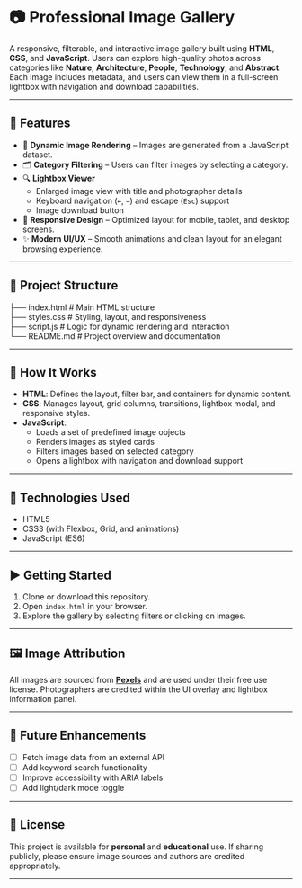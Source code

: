 # 📷 Professional Image Gallery

A responsive, filterable, and interactive image gallery built using **HTML**, **CSS**, and **JavaScript**. Users can explore high-quality photos across categories like **Nature**, **Architecture**, **People**, **Technology**, and **Abstract**. Each image includes metadata, and users can view them in a full-screen lightbox with navigation and download capabilities.

---

## 🚀 Features

- 📸 **Dynamic Image Rendering** – Images are generated from a JavaScript dataset.
- 🗂️ **Category Filtering** – Users can filter images by selecting a category.
- 🔍 **Lightbox Viewer**  
  - Enlarged image view with title and photographer details  
  - Keyboard navigation (`←`, `→`) and escape (`Esc`) support  
  - Image download button
- 📱 **Responsive Design** – Optimized layout for mobile, tablet, and desktop screens.
- ✨ **Modern UI/UX** – Smooth animations and clean layout for an elegant browsing experience.

---

## 🧩 Project Structure

├── index.html # Main HTML structure <br>
├── styles.css # Styling, layout, and responsiveness <br>
├── script.js # Logic for dynamic rendering and interaction <br>
└── README.md # Project overview and documentation <br>

---

## 📖 How It Works

- **HTML**: Defines the layout, filter bar, and containers for dynamic content.
- **CSS**: Manages layout, grid columns, transitions, lightbox modal, and responsive styles.
- **JavaScript**:
  - Loads a set of predefined image objects
  - Renders images as styled cards
  - Filters images based on selected category
  - Opens a lightbox with navigation and download support

---

## 🧪 Technologies Used

- HTML5
- CSS3 (with Flexbox, Grid, and animations)
- JavaScript (ES6)

---

## ▶️ Getting Started

1. Clone or download this repository.
2. Open `index.html` in your browser.
3. Explore the gallery by selecting filters or clicking on images.

---

## 🖼️ Image Attribution

All images are sourced from [**Pexels**](https://www.pexels.com/) and are used under their free use license. Photographers are credited within the UI overlay and lightbox information panel.

---

## 🔧 Future Enhancements

- [ ] Fetch image data from an external API
- [ ] Add keyword search functionality
- [ ] Improve accessibility with ARIA labels
- [ ] Add light/dark mode toggle

---

## 📄 License

This project is available for **personal** and **educational** use. If sharing publicly, please ensure image sources and authors are credited appropriately.

---
